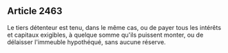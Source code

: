 Article 2463
----
Le tiers détenteur est tenu, dans le même cas, ou de payer tous les intérêts et
capitaux exigibles, à quelque somme qu'ils puissent monter, ou de délaisser
l'immeuble hypothéqué, sans aucune réserve.
